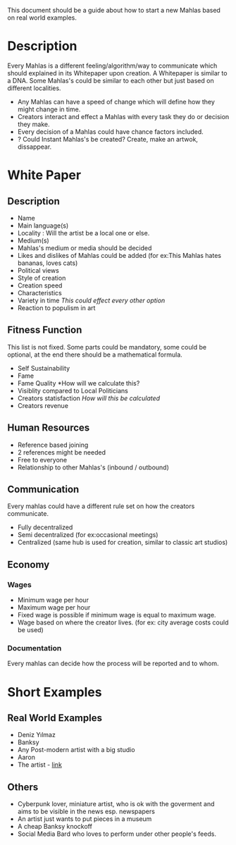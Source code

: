This document should be a guide about how to start a new Mahlas based on real world examples.


# Description

Every Mahlas is a different feeling/algorithm/way to communicate which should explained in its Whitepaper upon creation.
A Whitepaper is similar to a DNA. Some Mahlas's could be similar to each other but just based on different localities.
* Any Mahlas can have a speed of change which will define how they might change in time.
* Creators interact and effect a Mahlas with every task they do or decision they make.
* Every decision of a Mahlas could have chance factors included.
* ? Could Instant Mahlas's be created? Create, make an artwok, dissappear.


# White Paper

## Description

* Name
* Main language(s)
* Locality : Will the artist be a local one or else.
* Medium(s)
* Mahlas's medium or media should be decided
* Likes and dislikes of Mahlas could be added (for ex:This Mahlas hates bananas, loves cats)
* Political views
* Style of creation
* Creation speed
* Characteristics
* Variety in time *This could effect every other option*
* Reaction to populism in art

## Fitness Function

This list is not fixed. Some parts could be mandatory, some could be optional, at the end there should be a mathematical formula.

* Self Sustainability
* Fame
* Fame Quality *How will we calculate this?
* Visiblity compared to Local Politicians
* Creators statisfaction *How will this be calculated*
* Creators revenue

## Human Resources

* Reference based joining
* 2 references might be needed
* Free to everyone
* Relationship to other Mahlas's (inbound / outbound)

## Communication
Every mahlas could have a different rule set on how the creators communicate.

* Fully decentralized
* Semi decentralized (for ex:occasional meetings)
* Centralized (same hub is used for creation, similar to classic art studios)

## Economy

### Wages

* Minimum wage per hour
* Maximum wage per hour
* Fixed wage is possible if minimum wage is equal to maximum wage.
* Wage based on where the creator lives. (for ex: city average costs could be used)

### Documentation
Every mahlas can decide how the process will be reported and to whom.

# Short Examples

## Real World Examples

* Deniz Yılmaz
* Banksy
* Any Post-modern artist with a big studio
* Aaron
* The artist - [link](https://httpdot.net/)

## Others
* Cyberpunk lover, miniature artist, who is ok with the goverment and aims to be visible in the news esp. newspapers
* An artist just wants to put pieces in a museum
* A cheap Banksy knockoff
* Social Media Bard who loves to perform under other people's feeds.


